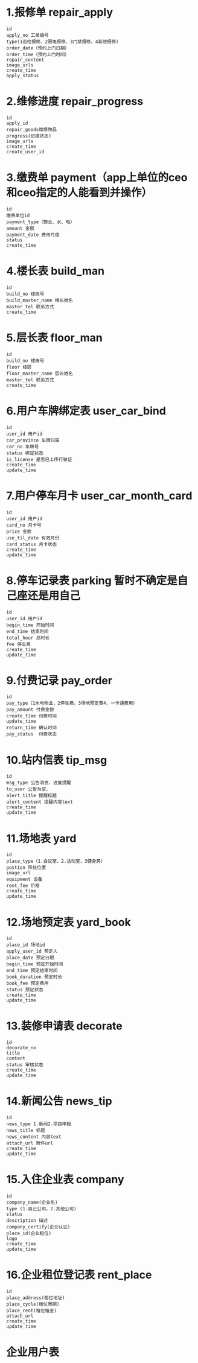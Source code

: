 # 1.报修单 repair_apply
	id
	apply_no 工单编号
	type(1巡检报修、2弱电报修、3门禁报修、4其他报修)
	order_date（预约上门日期）
	order_time（预约上门时间）
	repair_content
	image_urls
	create_time
	apply_status
# 2.维修进度 repair_progress
    id
    apply_id
    repair_goods维修物品
    progress(进度状态)
    image_urls
    create_time
    create_user_id
# 3.缴费单 payment（app上单位的ceo和ceo指定的人能看到并操作）
	id
	缴费单位id
	payment_type（物业、水、电）
	amount 金额
	payment_date 费用月度
	status
	create_time
# 4.楼长表 build_man
	id
    build_no 楼栋号
	build_master_name 楼长姓名
	master_tel 联系方式
	create_time	
# 5.层长表 floor_man
	id
    build_no 楼栋号
	floor 楼层
	floor_master_name 层长姓名
	master_tel 联系方式
	create_time
# 6.用户车牌绑定表 user_car_bind
	id
	user_id 用户id
	car_province 车牌归属
	car_no 车牌号
	status 绑定状态
	is_license 是否已上传行驶证
	create_time
	update_time
# 7.用户停车月卡 user_car_month_card
	id
	user_id 用户id
	card_no 月卡号
	price 金额
	use_til_date 有效月份
	card_status 月卡状态
	create_time
    update_time
# 8.停车记录表 parking 暂时不确定是自己座还是用自己
	id
	user_id 用户id
	begin_time 开始时间
	end_time 结束时间
	total_hour 总时长
	fee 停车费
	create_time
    update_time
# 9.付费记录 pay_order
	id
	pay_type（1水电物业，2停车费，3场地预定费4，一卡通费用）
	pay_amount 付费金额
	create_time 付费时间
    update_time
	return_time 确认时间
	pay_status	付费状态
# 10.站内信表 tip_msg
	id
	msg_type 公告消息，进度提醒
	to_user 公告为空，
	alert_title 提醒标题
	alert_content 提醒内容text
	create_time
    update_time
# 11.场地表 yard
	id
	place_type（1.会议室，2.活动室，3健身房）
	postion 所处位置
	image_url
	equipment 设备
	rent_fee 价格
	create_time
    update_time
# 12.场地预定表 yard_book
	id
	place_id 场地id
	apply_user_id 预定人
	place_date 预定日期
	begin_time 预定开始时间
	end_time 预定结束时间
	book_duration 预定时长
	book_fee 预定费用
	status 预定状态
	create_time
    update_time
# 13.装修申请表 decorate
    id
    decorate_no
    title
    content
    status 审核状态
    create_time
    update_time

# 14.新闻公告 news_tip
    id
	news_type 1.新闻2.项目申报
	news_title 标题
	news_content 内容text
    attach_url 附件url
	create_time
    update_time
# 15.入住企业表 company
    id
    company_name(企业名)
    type (1.自己公司，2.其他公司)
    status
    description 描述
    company_certify(企业认证)
    place_id(企业租位)
    logo
    create_time
    update_time
# 16.企业租位登记表 rent_place
    id
    place_address(租位地址)
    place_cycle(租位周期)
    place_rent(租位租金)
    attach_url
    create_time
    update_time
# 企业用户表


